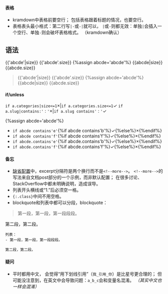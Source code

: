 #### 表格
- kramdown中表格前要空行；
包括表格跟着标题的情况，也要空行。
- 表格表头最小格式：第二行写`|-`或`-|`就可以，
`|`或`-`则都无效：单独`|`会插入一个空行、单独`-`则会破坏表格格式。
（kramdown确认）

## 语法
{{'abcde'|size}}
{{'abcde'.size}}
{%assign abcde='abcde'%}
{{abcde|size}}
{{abcde.size}}
>{{'abcde'|size}}
{{'abcde'.size}}
{%assign abcde='abcde'%}
{{abcde|size}}
{{abcde.size}}

#### if/unless

`if a.categories|size<=1`×|`if a.categories.size<=1`✓
`if a.slug|contains:'：'`×|`if a.slug contains'：'`✓

{%assign abcde='abcde'%}
- `if abcde contains'e'`{%if abcde contains'b'%}✓{%else%}×{%endif%}
- `if abcde contains'f'`{%if abcde contains'f'%}✓{%else%}×{%endif%}
- `if abcde.contains'e'`{%if abcde.contains'b'%}✓{%else%}×{%endif%}
- `if abcde.contains'f'`{%if abcde.contains'f'%}✓{%else%}×{%endif%}

#### 备忘
- [缺省配置]中，excerpt分隔符是两个换行而不是`<!--more-->`。
`<!--more-->`的写法来自文档post部分的一个示例，而非默认配置；
在很多讨论、StackOverflow中都未明确说明，造成误导。
- 列表开头横线或“1.”后必须空一格。
- `{:.class}`中间不用空格。
- blockquote和列表中都可以分段，blockquote：
>第一段，第一段，第一段段段。
>
第二段，第二段。

	列表：
	- 第一段，第一段，第一段段段。

	第二段，第二段。

[缺省配置]:https://jekyllrb.com/docs/configuration/default/

#### 疑问
- 平时都用中文，
会觉得“用下划线引用”（`我_引用_你`）是比星号更合理的；
但可能没注意到，在英文中会导致问题：`a_b_c`会和变量名混淆。
*（其实中文也一样会混淆）*
